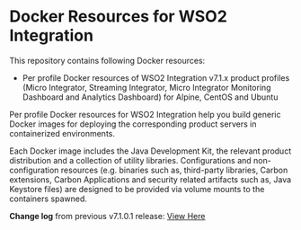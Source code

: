 # Docker Resources for WSO2 Integration

This repository contains following Docker resources:

- Per profile Docker resources of WSO2 Integration v7.1.x product profiles (Micro Integrator, Streaming Integrator, 
Micro Integrator Monitoring Dashboard and Analytics Dashboard)
  for Alpine, CentOS and Ubuntu

Per profile Docker resources for WSO2 Integration help you build generic Docker images for deploying the
corresponding product servers in containerized environments.

Each Docker image includes the Java Development Kit, the relevant product distribution and a collection of utility libraries.
Configurations and non-configuration resources (e.g. binaries such as, third-party libraries, Carbon extensions,
Carbon Applications and security related artifacts such as, Java Keystore files) are designed to be provided via
volume mounts to the containers spawned.

**Change log** from previous v7.1.0.1 release: [View Here](CHANGELOG.md)

